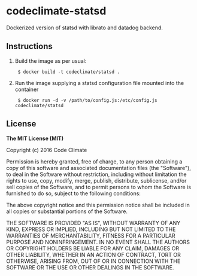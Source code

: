 # codeclimate-statsd

Dockerized version of statsd with librato and datadog backend.

## Instructions

1. Build the image as per usual:

        $ docker build -t codeclimate/statsd .

2. Run the image supplying a statsd configuration file mounted into the container

        $ docker run -d -v /path/to/config.js:/etc/config.js codeclimate/statsd

## License

**The MIT License (MIT)**

Copyright (c) 2016 Code Climate

Permission is hereby granted, free of charge, to any person obtaining a copy of this software and associated documentation files (the "Software"), to deal in the Software without restriction, including without limitation the rights to use, copy, modify, merge, publish, distribute, sublicense, and/or sell copies of the Software, and to permit persons to whom the Software is furnished to do so, subject to the following conditions:

The above copyright notice and this permission notice shall be included in all copies or substantial portions of the Software.

THE SOFTWARE IS PROVIDED "AS IS", WITHOUT WARRANTY OF ANY KIND, EXPRESS OR IMPLIED, INCLUDING BUT NOT LIMITED TO THE WARRANTIES OF MERCHANTABILITY, FITNESS FOR A PARTICULAR PURPOSE AND NONINFRINGEMENT. IN NO EVENT SHALL THE AUTHORS OR COPYRIGHT HOLDERS BE LIABLE FOR ANY CLAIM, DAMAGES OR OTHER LIABILITY, WHETHER IN AN ACTION OF CONTRACT, TORT OR OTHERWISE, ARISING FROM, OUT OF OR IN CONNECTION WITH THE SOFTWARE OR THE USE OR OTHER DEALINGS IN THE SOFTWARE.
